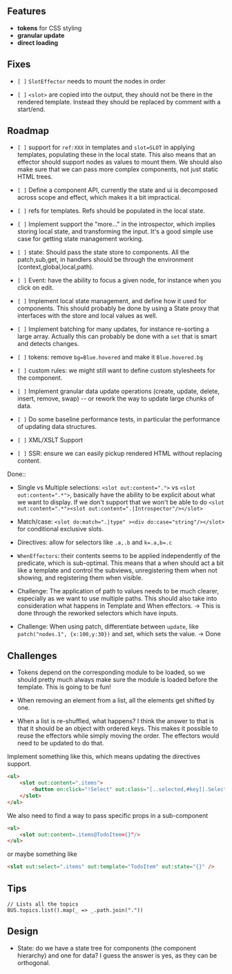 ## Features

-   **tokens** for CSS styling
-   **granular update**
-   **direct loading**

## Fixes

-   `[ ]` `SlotEffector` needs to mount the nodes in order

-   `[ ]` `<slot>` are copied into the output, they should not be there
    in the rendered template. Instead they should be replaced by comment
    with a start/end.

## Roadmap

-   `[ ]` support for `ref:XXX` in templates and `slot=SLOT` in applying
    templates, populating these in the local state. This also means that
    an effector should support nodes as values to mount them. We should
    also make sure that we can pass more complex components, not just
    static HTML trees.

-   `[ ]` Define a component API, currently the state and ui is
    decomposed across scope and effect, which makes it a bit
    impractical.

-   `[ ]` refs for templates. Refs should be populated in the local
    state.

-   `[ ]` Implement support the "more..." in the introspector, which
    implies storing local state, and transforming the input. It's a good
    simple use case for getting state management working.

-   `[ ]` state: Should pass the state store to components. All the
    patch,sub,get, in handlers should be through the environment
    (context,global,local,path).

-   `[ ]` Event: have the ability to focus a given node, for instance
    when you click on edit.

-   `[ ]` Implement local state management, and define how it used for
    components. This should probably be done by using a State proxy that
    interfaces with the store and local values as well.

-   `[ ]` Implement batching for many updates, for instance re-sorting a
    large array. Actually this can probably be done with a `set` that is
    smart and detects changes.

-   `[ ]` tokens: remove `bg=Blue.hovered` and make it `Blue.hovered.bg`

-   `[ ]` custom rules: we might still want to define custom stylesheets
    for the component.

-   `[ ]` Implement granular data update operations (create, update,
    delete, insert, remove, swap) -- or rework the way to update large
    chunks of data.

-   `[ ]` Do some baseline performance tests, in particular the
    performance of updating data structures.

-   `[ ]` XML/XSLT Support

-   `[ ]` SSR: ensure we can easily pickup rendered HTML without
    replacing content.

Done::

-   Single vs Multiple selections: `<slot out:content=".">` vs
    `<slot out:content=".*">`, basically have the ability to be explicit
    about what we want to display. If we don't support that we won't be
    able to do
    `<slot out:content=".*"><slot out:content=".|Introspector"/></slot>`

-   Match/case:
    `<slot do:match=".|type" ><div do:case="string"/></slot>` for
    conditional exclusive slots.

-   Directives: allow for selectors like `.a,.b` and `k=.a,b=.c`

-   `WhenEffectors`: their contents seems to be applied independently of
    the predicate, which is sub-optimal. This means that a when should
    act a bit like a template and control the subviews, unregistering
    them when not showing, and registering them when visible.

-   Challenge: The application of path to values needs to be much
    clearer, especially as we want to use multiple paths. This should
    also take into consideration what happens in Template and When
    effectors. → This is done through the reworked selectors which have
    inputs.

-   Challenge: When using patch, differentiate between `update`, like
    `patch("nodes.1", {x:100,y:30})` and set, which sets the value. →
    Done

## Challenges

-   Tokens depend on the corresponding module to be loaded, so we should
    pretty much always make sure the module is loaded before the
    template. This is going to be fun!

-   When removing an element from a list, all the elements get shifted
    by one.

-   When a list is re-shuffled, what happens? I think the answer to that
    is that it should be an object with ordered keys. This makes it
    possible to reuse the effectors while simply moving the order. The
    effectors would need to be updated to do that.

Implement something like this, which means updating the directives
support.

``` html
<ul>
    <slot out:content=".items">
        <button on:click="!Select" out:class="[..selected,#key]|.Selected"><slot out:content=".label" /></button>
    </slot>
</ul>
```

We also need to find a way to pass specific props in a sub-component

``` html
<ul>
    <slot out:content=.items@TodoItem={}"/>
</ul>
```

or maybe something like

``` html
<slot out:select=".items" out:template="TodoItem" out:state="{}" />
```

## Tips

    // Lists all the topics
    BUS.topics.list().map(_ => _.path.join("."))

## Design

-   State: do we have a state tree for components (the component
    hierarchy) and one for data? I guess the answer is yes, as they can
    be orthogonal.
